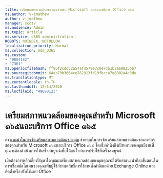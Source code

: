 ```yaml
---
title: เตรียมสภาพแวดล้อมของคุณสำหรับ Microsoft ๓๖๕และบริการ Office ๓๖๕
ms.author: v-jmathew
author: v-jmathew
manager: scotv
ms.audience: Admin
ms.topic: article
ms.service: o365-administration
ROBOTS: NOINDEX, NOFOLLOW
localization_priority: Normal
ms.collection: Adm_O365
ms.custom:
- "9004182"
- "7361"
ms.openlocfilehash: ff96f2cdd52a54afd579e7c0e7db1b2a69825bb7
ms.sourcegitcommit: 64eb79b3664ce762813fd19fbcca7e6002a4d3de
ms.translationtype: MT
ms.contentlocale: th-TH
ms.lasthandoff: 12/14/2020
ms.locfileid: "49680123"
---
```

# <a name="prepare-your-environment-for-microsoft-365-and-office-365-services"></a>เตรียมสภาพแวดล้อมของคุณสำหรับ Microsoft ๓๖๕และบริการ Office ๓๖๕

คำ [แนะนำในการจัดเตรียมสภาพแวดล้อมของคุณ](https://go.microsoft.com/fwlink/?linkid=2005213) ช่วยคุณในการจัดเตรียมสภาพแวดล้อมขององค์กรของคุณสำหรับ Microsoft ๓๖๕และบริการ Office ๓๖๕ โดยไม่คำนึงถึงเป้าหมายของคุณมีงานที่คุณจะต้องดำเนินการให้เสร็จสมบูรณ์เพื่อให้แน่ใจว่าการปรับใช้ที่เสร็จสมบูรณ์

เมื่อต้องการหลีกเลี่ยงปัญหาใดๆขณะเตรียมสภาพแวดล้อมของคุณคุณจะได้รับคำแนะนำทีละขั้นตอนในการเชื่อมต่อโดเมนของคุณเพิ่มผู้ใช้กำหนดสิทธิ์การใช้งานตั้งค่าอีเมลด้วย Exchange Online และติดตั้งหรือปรับใช้แอป Office
